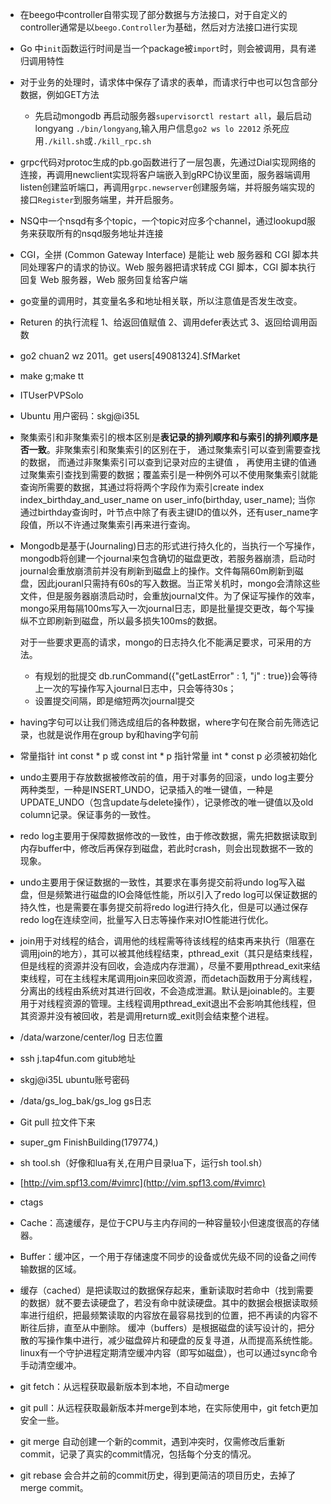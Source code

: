 - 在beego中controller自带实现了部分数据与方法接口，对于自定义的controller通常是以`beego.Controller`为基础，然后对方法接口进行实现

- Go 中`init`函数运行时间是当一个package被`import`时，则会被调用，具有递归调用特性

- 对于业务的处理时，请求体中保存了请求的表单，而请求行中也可以包含部分数据，例如GET方法

  - 先启动mongodb 再启动服务器`supervisorctl restart all`，最后启动longyang `./bin/longyang`,输入用户信息`go2 ws lo 22012` 杀死应用`./kill.sh`或`./kill_rpc.sh`

- grpc代码对protoc生成的pb.go函数进行了一层包裹，先通过Dial实现网络的连接，再调用newclient实现将客户端嵌入到gRPC协议里面，服务器端调用listen创建监听端口，再调用`grpc.newserver`创建服务端，并将服务端实现的接口`Register`到服务端里，并开启服务。

- NSQ中一个nsqd有多个topic，一个topic对应多个channel，通过lookupd服务来获取所有的nsqd服务地址并连接

- CGI，全拼 (Common Gateway Interface) 是能让 web 服务器和 CGI 脚本共同处理客户的请求的协议。Web 服务器把请求转成 CGI 脚本，CGI 脚本执行回复 Web 服务器，Web 服务回复给客户端

- go变量的调用时，其变量名多和地址相关联，所以注意值是否发生改变。

- Returen 的执行流程 1、给返回值赋值  2、调用defer表达式  3、返回给调用函数

- go2 chuan2 wz 2011。get users[49081324].SfMarket

- make g;make tt

- ITUserPVPSolo

- Ubuntu 用户密码：skgj@i35L

- 聚集索引和非聚集索引的根本区别是**表记录的排列顺序和与索引的排列顺序是否一致**。非聚集索引和聚集索引的区别在于， 通过聚集索引可以查到需要查找的数据， 而通过非聚集索引可以查到记录对应的主键值 ， 再使用主键的值通过聚集索引查找到需要的数据；覆盖索引是一种例外可以不使用聚集索引就能查询所需要的数据，其通过将将两个字段作为索引create index index_birthday_and_user_name on user_info(birthday, user_name); 当你通过birthday查询时，叶节点中除了有表主键ID的值以外，还有user_name字段值，所以不许通过聚集索引再来进行查询。

- Mongodb是基于(Journaling)日志的形式进行持久化的，当执行一个写操作，mongodb将创建一个journal来包含确切的磁盘更改，若服务器崩溃，启动时journal会重放崩溃前并没有刷新到磁盘上的操作。文件每隔60m刷新到磁盘，因此jouranl只需持有60s的写入数据。当正常关机时，mongo会清除这些文件，但是服务器崩溃启动时，会重放journal文件。为了保证写操作的效率，mongo采用每隔100ms写入一次journal日志，即是批量提交更改，每个写操纵不立即刷新到磁盘，所以最多损失100ms的数据。

  对于一些要求更高的请求，mongo的日志持久化不能满足要求，可采用的方法。

  - 有规划的批提交 db.runCommand({"getLastError" : 1, "j" : true})会等待上一次的写操作写入journal日志中，只会等待30s；
  - 设置提交间隔，即是缩短两次journal提交

- having字句可以让我们筛选成组后的各种数据，where字句在聚合前先筛选记录，也就是说作用在group by和having字句前

- 常量指针 int const * p 或 const int * p   指针常量 int * const p 必须被初始化

- undo主要用于存放数据被修改前的值，用于对事务的回滚，undo log主要分两种类型，一种是INSERT_UNDO，记录插入的唯一键值，一种是UPDATE_UNDO（包含update与delete操作），记录修改的唯一键值以及old column记录。保证事务的一致性。

- redo log主要用于保障数据修改的一致性，由于修改数据，需先把数据读取到内存buffer中，修改后再保存到磁盘，若此时crash，则会出现数据不一致的现象。

- undo主要用于保证数据的一致性，其要求在事务提交前将undo log写入磁盘，但是频繁进行磁盘的IO会降低性能，所以引入了redo log可以保证数据的持久性，也是需要在事务提交前将redo log进行持久化，但是可以通过保存redo log在连续空间，批量写入日志等操作来对IO性能进行优化。

- join用于对线程的结合，调用他的线程需等待该线程的结束再来执行（阻塞在调用join的地方），其可以被其他线程结束，pthread_exit（其只是结束线程，但是线程的资源并没有回收，会造成内存泄漏），尽量不要用pthread_exit来结束线程，可在主线程末尾调用join来回收资源，而detach函数用于分离线程，分离出的线程由系统对其进行回收，不会造成泄漏。默认是joinable的。主要用于对线程资源的管理。主线程调用pthread_exit退出不会影响其他线程，但其资源并没有被回收，若是调用return或_exit则会结束整个进程。

- /data/warzone/center/log  日志位置

- ssh j.tap4fun.com  gitub地址

- skgj@i35L  ubuntu账号密码

- /data/gs_log_bak/gs_log gs日志

- Git pull 拉文件下来

- super_gm FinishBuilding(179774,)

- sh tool.sh（好像和lua有关,在用户目录lua下，运行sh tool.sh）

- [http://vim.spf13.com/#vimrc](http://vim.spf13.com/#vimrc)

- ctags

- Cache：高速缓存，是位于CPU与主内存间的一种容量较小但速度很高的存储器。

- Buffer：缓冲区，一个用于存储速度不同步的设备或优先级不同的设备之间传输数据的区域。

-   缓存（cached）是把读取过的数据保存起来，重新读取时若命中（找到需要的数据）就不要去读硬盘了，若没有命中就读硬盘。其中的数据会根据读取频率进行组织，把最频繁读取的内容放在最容易找到的位置，把不再读的内容不断往后排，直至从中删除。 缓冲（buffers）是根据磁盘的读写设计的，把分散的写操作集中进行，减少磁盘碎片和硬盘的反复寻道，从而提高系统性能。linux有一个守护进程定期清空缓冲内容（即写如磁盘），也可以通过sync命令手动清空缓冲。

- git fetch：从远程获取最新版本到本地，不自动merge

- git pull：从远程获取最新版本并merge到本地，在实际使用中，git fetch更加安全一些。

- git merge 自动创建一个新的commit，遇到冲突时，仅需修改后重新commit，记录了真实的commit情况，包括每个分支的情况。

- git rebase 会合并之前的commit历史，得到更简洁的项目历史，去掉了merge commit。
